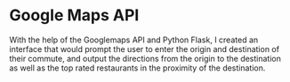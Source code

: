 # Google Maps API
With the help of the Googlemaps API and Python Flask, I created an interface that would prompt the user to enter the origin and destination of their commute, and output the directions from the origin to the destination as well as the top rated restaurants in the proximity of the destination. 
